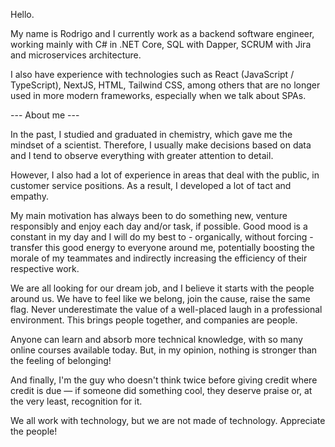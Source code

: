 Hello.

My name is Rodrigo and I currently work as a backend software engineer, working mainly with C# in .NET Core, SQL with Dapper, SCRUM with Jira and microservices architecture.

I also have experience with technologies such as React (JavaScript / TypeScript), NextJS, HTML, Tailwind CSS, among others that are no longer used in more modern frameworks, especially when we talk about SPAs.

--- About me ---

In the past, I studied and graduated in chemistry, which gave me the mindset of a scientist. Therefore, I usually make decisions based on data and I tend to observe everything with greater attention to detail.

However, I also had a lot of experience in areas that deal with the public, in customer service positions. As a result, I developed a lot of tact and empathy.

My main motivation has always been to do something new, venture responsibly and enjoy each day and/or task, if possible. Good mood is a constant in my day and I will do my best to - organically, without forcing - transfer this good energy to everyone around me, potentially boosting the morale of my teammates and indirectly increasing the efficiency of their respective work.

We are all looking for our dream job, and I believe it starts with the people around us. We have to feel like we belong, join the cause, raise the same flag. Never underestimate the value of a well-placed laugh in a professional environment. This brings people together, and companies are people.

Anyone can learn and absorb more technical knowledge, with so many online courses available today. But, in my opinion, nothing is stronger than the feeling of belonging!

And finally, I'm the guy who doesn't think twice before giving credit where credit is due — if someone did something cool, they deserve praise or, at the very least, recognition for it.

We all work with technology, but we are not made of technology. Appreciate the people!
